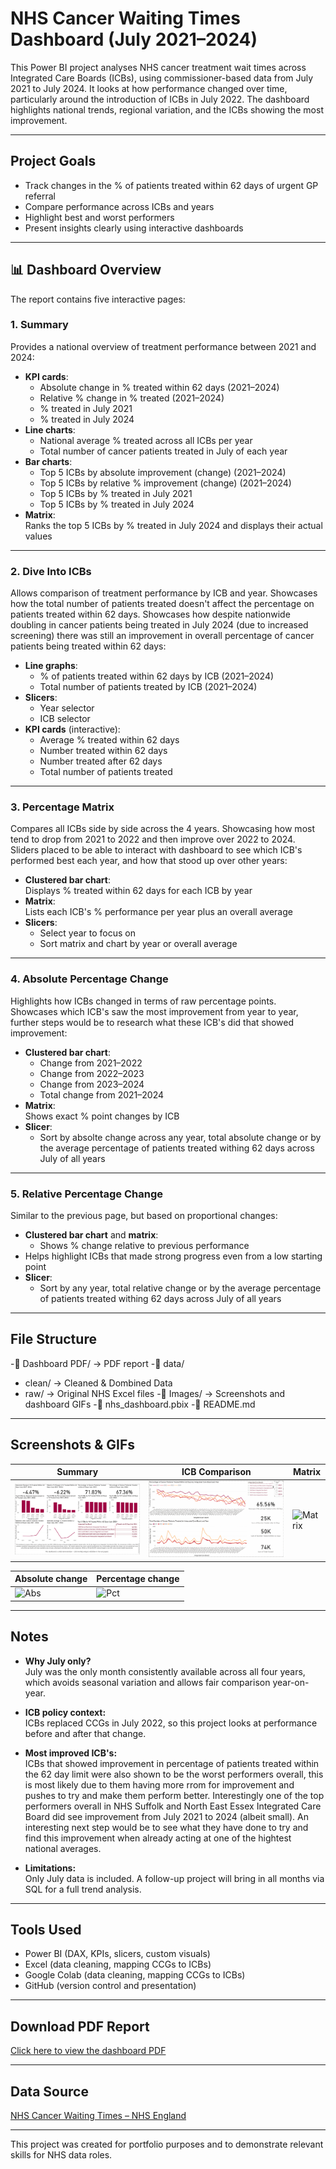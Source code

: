 # NHS Cancer Waiting Times Dashboard (July 2021–2024)

This Power BI project analyses NHS cancer treatment wait times across Integrated Care Boards (ICBs), using commissioner-based data from July 2021 to July 2024. It looks at how performance changed over time, particularly around the introduction of ICBs in July 2022. The dashboard highlights national trends, regional variation, and the ICBs showing the most improvement.

---

## Project Goals

- Track changes in the % of patients treated within 62 days of urgent GP referral
- Compare performance across ICBs and years
- Highlight best and worst performers
- Present insights clearly using interactive dashboards


---

## 📊 Dashboard Overview

The report contains five interactive pages:

### 1. Summary

Provides a national overview of treatment performance between 2021 and 2024:

- **KPI cards**:
  - Absolute change in % treated within 62 days (2021–2024)
  - Relative % change in % treated (2021–2024)
  - % treated in July 2021
  - % treated in July 2024
- **Line charts**:
  - National average % treated across all ICBs per year
  - Total number of cancer patients treated in July of each year
- **Bar charts**:
  - Top 5 ICBs by absolute improvement (change) (2021–2024)
  - Top 5 ICBs by relative % improvement (change) (2021–2024)
  - Top 5 ICBs by % treated in July 2021
  - Top 5 ICBs by % treated in July 2024
- **Matrix**:  
  Ranks the top 5 ICBs by % treated in July 2024 and displays their actual values

---

### 2. Dive Into ICBs

Allows comparison of treatment performance by ICB and year. Showcases how the total number of patients treated doesn't affect the percentage on patients treated within 62 days. Showcases how despite nationwide doubling in cancer patients being treated in July 2024 (due to increased screening) there was still an improvement in overall percentage of cancer patients being treated within 62 days:

- **Line graphs**:
  - % of patients treated within 62 days by ICB (2021–2024)
  - Total number of patients treated by ICB (2021–2024)
- **Slicers**:
  - Year selector
  - ICB selector
- **KPI cards** (interactive):
  - Average % treated within 62 days
  - Number treated within 62 days
  - Number treated after 62 days
  - Total number of patients treated

---

### 3. Percentage Matrix

Compares all ICBs side by side across the 4 years. Showcasing how most tend to drop from 2021 to 2022 and then improve over 2022 to 2024. Sliders placed to be able to interact with dashboard to see which ICB's performed best each year, and how that stood up over other years:

- **Clustered bar chart**:  
  Displays % treated within 62 days for each ICB by year
- **Matrix**:  
  Lists each ICB's % performance per year plus an overall average
- **Slicers**:
  - Select year to focus on
  - Sort matrix and chart by year or overall average

---

### 4. Absolute Percentage Change 

Highlights how ICBs changed in terms of raw percentage points. Showcases which ICB's saw the most improvement from year to year, further steps would be to research what these ICB's did that showed improvement:

- **Clustered bar chart**:
  - Change from 2021–2022
  - Change from 2022–2023
  - Change from 2023–2024
  - Total change from 2021–2024
- **Matrix**:  
  Shows exact % point changes by ICB
- **Slicer**:
  - Sort by absolte change across any year, total absolute change or by the average percentage of patients treated withing 62 days across July of all years

---

### 5. Relative Percentage Change

Similar to the previous page, but based on proportional changes:

- **Clustered bar chart** and **matrix**:
  - Shows % change relative to previous performance
- Helps highlight ICBs that made strong progress even from a low starting point
- **Slicer**:
  - Sort by any year, total relative change or by the average percentage of patients treated withing 62 days across July of all years

---

## File Structure
-📂 Dashboard PDF/ → PDF report
-📂 data/
 - clean/ → Cleaned & Dombined Data
 - raw/ → Original NHS Excel files
-📂 Images/ → Screenshots and dashboard GIFs
-📄 nhs_dashboard.pbix
-📄 README.md


---

## Screenshots & GIFs

| Summary | ICB Comparison | Matrix |
|---------|----------------|--------|
| ![Summary](Images/01_NHS_Cancer_Wait_Times_Analysis_Summary.png) | ![ICBs](Images/02_Dive_into_ICB's.gif) | ![Matrix](Images/03_Percentage_Matrix.gif) |

| Absolute change | Percentage change |
|----------------------|------------------------|
| ![Abs](Images/04_Absolute_Percentage_Change_Visual.gif) | ![Pct](Images/05_Relative_Percentage_Change_Visual.gif) |

---

## Notes

- **Why July only?**  
  July was the only month consistently available across all four years, which avoids seasonal variation and allows fair comparison year-on-year.

- **ICB policy context:**  
  ICBs replaced CCGs in July 2022, so this project looks at performance before and after that change.

- **Most improved ICB's:**  
  ICBs that showed improvement in percentage of patients treated within the 62 day limit were also shown to be the worst performers overall, this is most likely due to them having more rrom for improvement and pushes to try and make them perform better. Interestingly one of the top performers overall in NHS Suffolk and North East Essex Integrated Care Board did see improvement from July 2021 to 2024 (albeit small). An interesting next step would be to see what they have done to try and find this improvement when already acting at one of the hightest national averages.

- **Limitations:**  
  Only July data is included. A follow-up project will bring in all months via SQL for a full trend analysis.

---

## Tools Used
- Power BI (DAX, KPIs, slicers, custom visuals)
- Excel (data cleaning, mapping CCGs to ICBs)
- Google Colab (data cleaning, mapping CCGs to ICBs)
- GitHub (version control and presentation)

---

## Download PDF Report

[Click here to view the dashboard PDF](exports/dashboard_report.pdf)

---

## Data Source

[NHS Cancer Waiting Times – NHS England](https://www.england.nhs.uk/statistics/statistical-work-areas/cancer-waiting-times/)

---

This project was created for portfolio purposes and to demonstrate relevant skills for NHS data roles.
